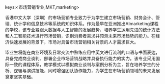 keys:<市场营销专业,MKT,marketing>


香港中文大学（深圳）的市场营销专业致力于为学生建立市场营销、财务会计、管理、统计学和信息技术等系统的知识体系。作为最早在亚洲推出AImarketing课程的学校，该专业紧跟大数据与人工智能的发展趋势，培养学生运用先进的统计方法和人工智能技术进行市场营销，识别消费者需求并预测未来市场趋势的能力。在经济快速发展的背景下，市场对具备市场营销相关背景的人才需求巨大。

毕业生将能在商业环境及日常交流中熟练应用中英文进行流利的口语与书面表达，具备完成商业谈判、部署企业市场营销战略并具备执行能力的实力。该专业采用国际一致的课程体系，教学模式以模拟商业谈判与案例分析为主，旨在培养学生的分析、逻辑与演讲技能，同时增强团队协作能力，为学生在市场营销领域的未来发展奠定坚实基础。